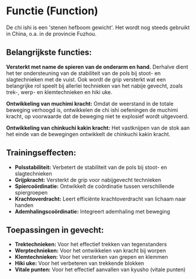 # Functie (Function)

De chi ishi is een 'stenen hefboom gewicht'. Het wordt nog steeds gebruikt in China, o.a. in de provincie Fuzhou.

## Belangrijkste functies:

**Versterkt met name de spieren van de onderarm en hand.** Derhalve dient het ter ondersteuning van de stabiliteit van de pols bij stoot- en slagtechnieken met de vuist. Ook wordt de grip versterkt wat een belangrijke rol speelt bij allerlei technieken van het nabije gevecht, zoals trek-, werp- en klemtechnieken en hiki uke.

**Ontwikkeling van muchimi kracht:** Omdat de weerstand in de totale beweging verhoogd is, ontwikkelen de chi ishi oefeningen de muchimi kracht, op voorwaarde dat de beweging niet te explosief wordt uitgevoerd.

**Ontwikkeling van chinkuchi kakin kracht:** Het vastknijpen van de stok aan het einde van de bewegingen ontwikkelt de chinkuchi kakin kracht.

## Trainingseffecten:

- **Polsstabiliteit:** Verbetert de stabiliteit van de pols bij stoot- en slagtechnieken
- **Grijpkracht:** Versterkt de grip voor nabijgevecht technieken
- **Spiercoördinatie:** Ontwikkelt de coördinatie tussen verschillende spiergroepen
- **Krachtoverdracht:** Leert efficiënte krachtoverdracht van lichaam naar handen
- **Ademhalingscoördinatie:** Integreert ademhaling met beweging

## Toepassingen in gevecht:

- **Trektechnieken:** Voor het effectief trekken van tegenstanders
- **Werptechnieken:** Voor het ontwikkelen van kracht bij worpen
- **Klemtechnieken:** Voor het versterken van grepen en klemmen
- **Hiki uke:** Voor het verbeteren van trekkende blokken
- **Vitale punten:** Voor het effectief aanvallen van kyusho (vitale punten) 